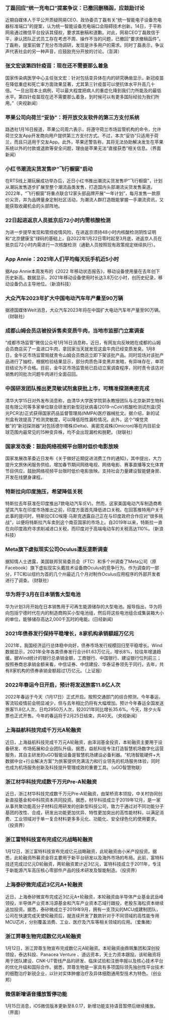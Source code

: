 ### 丁磊回应“统一充电口”提案争议：已撤回删稿函，应鼓励讨论
近期自媒体人于平公开质疑网易CEO、政协委员丁磊有关“统一智能电子设备充电器标准端口”的提案，认为统一智能设备充电端口会阻碍技术创新。14日，于平称网易通过微信平台投诉其侵权，要求其删稿和道歉。对此，网易CEO丁磊致信于平，承认团队正式员工存在考虑不周、操作不当的问题，已撤回“要求撤稿函件”。丁磊称，提案前做了充分市场调研，发现是许多用户的需求。同时丁磊表示，争议声代表社会的另一种声音，应鼓励充分开放的讨论。（澎湃）
### 张文宏谈第四针疫苗：现在还不需要那么着急
国家传染病医学中心主任张文宏：针对包括变异体在内的研究确凿显示，新冠疫苗在降低重症和死亡率方面效果显著，尤其第三针疫苗可以使抗体水平升高几十倍。“一旦出现本土病例，可以最大程度把病人的重症化降到我们力所能及的最低水平。第四针疫苗现在还不需要那么着急，到时候可以有更多国际经验为我们所用。”（央视新闻）
### 苹果公司向荷兰“妥协”：将开放交友软件的第三方支付系统
路透社1月16日报道，苹果公司周六表示，将遵守荷兰市场监管机构的命令，允许荷兰交友App开发商向用户提供第三方支付方式。不过，本次“妥协”只适用于荷兰，而且只适用于交友App。此外，苹果还警告称，其将无法协助解决发生在苹果系统以外的付款或退款等安全问题，理由是苹果无法“直接获悉”相关信息。（界面新闻）
### 小红书潮流尖货发售IP“飞行橱窗”启动
在RTS线上潮玩展成功举办后，近日小红书推出潮流尖货发售IP“飞行橱窗”，计划从潮玩发售逐步扩展至整个潮流品类发售，打造国内头部潮流尖货发售渠道。2022年，“飞行橱窗”将重点联合12家头部品牌开展“一年计划”，每月发售一款原价尖货，并为品牌量身定制社区活动，为潮流人群打造既能掌握一手潮流资讯，又能获取收藏机会的头部阵地。
### 22日起进返京人员抵京后72小时内需核酸检测
为进一步提早发现和管控疫情风险，在进返京须持48小时内核酸检测阴性证明和“北京健康宝”绿码的基础上，自2022年1月22日零时起至3月底，进返京人员在抵京后72小时内需进行一次核酸检测（通勤人员按照现有政策规定继续执行）。
### App Annie：2021年人们平均每天玩手机近5小时
据App Annie本周发布的《2022 年移动状态报告》，移动设备使用量在去年创下历史新高。数据显示，2021年移动设备使用时长达3.8万亿小时，创历史纪录，移动设备仍占主导地位。（新浪科技）
### 大众汽车2023年扩大中国电动汽车年产量至90万辆
据德国媒体Welt消息，大众汽车2023年将在中国扩大电动汽车年产量至90万辆。（财联社）
### 成都山姆会员店被投诉售卖变质牛肉，当地市监部门立案调查
“成都市场监管”微信公众号1月16日消息称，近日，有网友向反映她在成都的山姆会员商店买了一盒进口牛肉，拿回家当天就发现这盒牛肉已经变质发臭。1月8日，金牛区市场监管局就责令山姆会员商店立即下架该批产品。同时现场对该批产品进行了抽检，根据检验结果显示，部分肉质色泽变黑并发暗，有异味存在，单项目结论为不合格。目前，金牛区市场监管局已启动立案调查程序，同时责令该店对销售的同批次问题牛肉进行全面召回。
### 中国研发团队推出更灵敏试剂盒获批上市，可精准探测奥密克戎
清华大学15日对外发布消息称，由清华大学医学院郭永教授团队与北京新羿生物科技有限公司等多家单位联合研发的新型冠状病毒(2019-nCoV)核酸检测试剂盒(荧光PCR法)正式获得国家药品监督管理局(NMPA)医疗器械批文。据介绍，新的试剂盒有效提高了检测灵敏度，可以降低阳性漏检情况。此外，这个“嗅觉灵敏”的“新冠探测器”对包括德尔塔株(Delta)、奥密克戎株(Omicron)等在内目前全球范围内最常见的15种变异株，均不会出现漏检和脱靶。（财联社）
### 国家发改委：鼓励网络视频平台限时低价电影放映
国家发展改革委近日发布《关于做好近期促进消费工作的通知》，其中提出，大力提升文旅休闲服务供给。增加春节期间网络电视、网络电影、赛事直播等文化体育节目供应，鼓励网络视频平台限时低价电影放映。支持社会力量建设智能健身房、开发在线健身课程。
### 特斯拉向印度施压，希望降低关税
特斯拉去年获准在印度推出7款电动汽车(EV)。然而，这家美国电动汽车制造商希望其汽车在印度市场推出之前，印度方面首先降低进口关税。在回答推特用户关于此事的提问时，特斯拉CEO埃隆·马斯克透露自己正在与印度政府合作应对“很多挑战”，以便将特斯拉汽车卖到这个南亚国家的市场上。自2019年以来，特斯拉一直在向印度政府寻求削减进口关税，而印度对于高端电动车的关税高达110%。（新浪科技）
### Meta旗下虚拟现实公司Oculus遭反垄断调查
据知情人士透露，美国联邦贸易委员会（FTC）和多个州调查了Meta公司（原Facebook）旗下虚拟现实头戴技术设备商Oculus的竞争行为。作为调查的一部分，FTC和以纽约为首的几个州最近几个月对制作Oculus应用程序的外部开发者进行了调查。（财联社）
### 华为将于3月在日本销售大型电池
华为计划3月开始在日本销售用于可再生能源储存的大型电池。报导指出，华为将向包括宁德时代在内的制造商购买小型电池组，然后将这些电池组合成集装箱大小的单位，能够储存高达2,000千瓦时的电能。(日经新闻)
### 2021年债券发行保持平稳增长，8家机构承销额超万亿元
2021年，我国经济运行总体稳中向好，债券市场发行规模回归至平稳增长。Wind数据显示，2021年全年各类债券发行合计61.63万亿元，增长8%，较往年增速趋缓。据Wind统计的银行总承销金额，工商银行、中国银行、建设银行位列前三；按照券商总承销金额来看，中信证券、中信建投、华泰证券领先于同行。去年，共有8家机构的债券承销金额超过1万亿元。（上证报）
### 2022年春运今日开启，预计将发送旅客11.8亿人次
2022年春运于今天（1月17日）正式开启。按照交通部门的综合预测，今年春运，客流较疫情前会明显减少，但与去年相比仍将有大幅增加。预计今年春运全国发送旅客11.8亿人次，日均2950万人次，较2021年同比增长35.6%。今天，除夕火车票也正式开售。今年的春运将于2月25日结束，共40天。（央视新闻）
### 上海益航科技完成千万元A轮融资
近日，上海益航科技完成千万元A轮融资，由泽润基金投资，本轮融资主要用于设备研发、市场拓展和企业团队升级。据悉，益航科技专注打造智慧机场数字化运营服务，其自主研发的uGO智能设备是智慧机场建设必备利器。“机场智能硬件+大数据中台+行业解决方案”为旅客提供充满活力和行业领先的机场服务体验，同时也成为机场服务创新及科技提升管理成效的重要工具。（uGO智慧物联）
### 浙江材华科技完成数千万元Pre-A轮融资
近日，浙江材华科技完成数千万元Pre-A轮融资，由架桥资本领投，中关村协同创新直投基金和中科院资本共同投资。据悉，材华科技成立于2019年12月，是一家从事共聚功能高分子材料应用研发的创新型科技公司，致力于通过对不同功能分子基团的改性、合成，研发出功能更加优异、特性更加突出的高性能材料，以满足消费、工业领域对于单一复合材料更多多元化、功能化、安全绿色化的使用要求。（投资界）
### 浙江富特科技宣布完成亿元战略轮融资
1月12日，浙江富特科技宣布完成亿元战略融资，此轮融资由小米产投投资。据悉，此轮融资所募资金将主要用于新平台研发以及海外市场的布局。此前，富特科技还完成过亿元D轮融资，两轮融资累计近3亿元，富特科技成立于2011年，专注于新能源汽车高压核心零部件产品的技术研发及智能制造。（投资界）
### 上海泰矽微完成近3亿元A+轮融资
近日，上海泰矽微宣布完成近3亿元A+轮融资，本轮融资由半导体产业基金武岳峰领投，半导体产业资本冯源基金和汽车产业资本芯域行跟投，老股东海松资本继续追加投资。据悉，泰矽微成立于2019年9月，拥有一支顶尖的MCU成建制团队，公司在快速完成天使轮融资后，就连续开发了数款针对于不同领域的高性能专用MCU芯片，分别覆盖消费、工业、医疗及汽车等相关领域的应用。（爱集微）
### 浙江羿尊生物完成数亿元A轮融资
1月12日，浙江羿尊生物宣布完成数亿元A轮融资。本轮融资由鼎珮集团和深创投领投，泰达科投、Panacea Venture 、道远资本，天士力资本跟投。该轮融资将用于团队建设、CNK-UT管线产品的研发、临床试验和注册申报以及核心技术平台的优化升级和国际合作。据悉，羿尊生物是一家具有多项国际领先独创性平台技术的细胞治疗新锐企业，以针对实体肿瘤治疗及异体细胞通用型技术为特色。（创业邦）
### 微信新增语音播放暂停功能
1月15日消息，iOS微信版本更新至8.0.17，新增功能支持语音暂停后继续播放。（界面）
